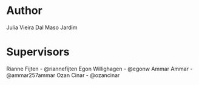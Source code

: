 # Author
Julia Vieira Dal Maso Jardim

# Supervisors
Rianne Fijten - @riannefijten
Egon Willighagen - @egonw
Ammar Ammar - @ammar257ammar
Ozan Cinar - @ozancinar
